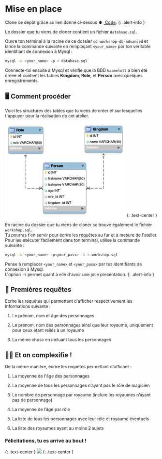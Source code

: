 # Mise en place


Clone ce dépôt grâce au lien donné ci-dessus ⬆ <a href="#input-clone"><i class="bi bi-code-slash"></i>&nbsp;Code</a>. 
{: .alert-info } 

Le dossier que tu viens de cloner contient un fichier `database.sql`.  

Ouvre ton terminal à la racine de ce dossier `cd workshop-db-advanced` et lance la commande suivante en remplaçant `<your_name>` par ton véritable identifiant de connexion à Mysql :

```bash
mysql -u <your_name> -p < database.sql
```

Connecte-toi ensuite à Mysql et vérifie que la BDD `kaamelott` a bien été créée et contient les tables **Kingdom**, **Role**, et **Person** avec quelques enregistrements.

## 🖥️ Comment procéder

Voici les structures des tables que tu viens de créer et sur lesquelles t'appuyer pour la réalisation de cet atelier.

![](modelisation.png)
{: .text-center }

En racine du dossier que tu viens de cloner se trouve également le fichier `workshop.sql`.  
Tu pourras t'en servir pour écrire les requêtes au fur et à mesure de l'atelier. Pour les exécuter facilement dans ton terminal, utilise la commande suivante :

```bash
mysql -u <your_name> -p<your_pass> -t < workshop.sql
```

Pense à remplacer `<your_name>` et `<your_pass>` par tes identifiants de connexion à Mysql.  
L'option `-t` permet quant à elle d'avoir une jolie présentation.
{: .alert-info }

## 🤴 Premières requêtes


Ecrire les requêtes qui permettent d'afficher respectivement les informations suivante :

1. Le prénom, nom et âge des personnages

2. Le prénom, nom des personnages ainsi que leur royaume, uniquement pour ceux étant reliés à un royaume

3. La même chose en incluant tous les personnages

## 🧙‍♂️ Et on complexifie !


De la même manière, écrire les requêtes permettant d'afficher :

1. La moyenne de l'âge des personnages  

2. La moyenne de tous les personnages n’ayant pas le rôle de magicien

3. Le nombre de personnage par royaume (inclure les royaumes n’ayant pas de personnage)

4. La moyenne de l’âge par rôle

5. La liste de tous les personnages avec leur rôle et royaume éventuels

6. La liste des royaumes ayant au moins 2 sujets

### Félicitations, tu es arrivé au bout !
{: .text-center }
![](https://media.giphy.com/media/rl7Q4gxngrxVC/giphy.gif)
{: .text-center }